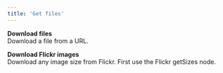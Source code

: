 ```yaml
---
title: 'Get files'
---
```


**Download files**  
Download a file from a URL.

**Download Flickr images**  
Download any image size from Flickr. First use the Flickr getSizes node.